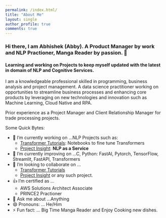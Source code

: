 ```yaml
---
permalink: /index.html/
title: "About Me"
layout: single
author_profile: true
comments: true
---
```


### Hi there, I am Abhishek (Abby). A Product Manager by work and NLP Practioner, Manga Reader by passion. 👋
#### Learning and working on Projects to keep myself updated with the latest in domain of NLP and Cognitive Services.

I am a knowledgeable professional skilled in programming, business analysis and project management. A data science practitioner working on opportunities to streamline business processes and enhancing core products by leveraging on new technologies and innovation such as Machine Learning, Cloud Native and RPA.

Prior experience as a Project Manager and Client Relationship Manager for trade processing projects.

Some Quick Bytes:

- 🔭 I’m currently working on ...NLP Projects such as:
  * [Transformer Tutorials](https://github.com/abhimishra91/transformers-tutorials): Notebooks to fine tune Transformers
  * [Project Insight](https://github.com/abhimishra91/insight): **NLP as a Service**
- 🌱 I’m currently improving on ...C, Python: FastAI, Pytorch, TensorFlow, Streamlit, FastAPI, Transformers
- 👯 I’m looking to collaborate on ...
    * [Transformer Tutorials](https://github.com/abhimishra91/transformers-tutorials)
    * [Project Insight](https://github.com/abhimishra91/insight) or any such project.
- 👍 I’m certified as ...
    * AWS Solutions Architect Associate
    * PRINCE2 Practioner
- 💬 Ask me about ...Anything
- 😄 Pronouns: ... He/Him
- ⚡ Fun fact: ... Big Time Manga Reader and Enjoy Cooking new dishes.